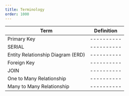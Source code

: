 ```yaml
---
title: Terminology
order: 1000
---
```


| Term | Definition |
| ---- | ---------- |
| Primary Key | ---------- |
| SERIAL  | ---------- |
| Entity Relationship Diagram (ERD) | ---------- |
| Foreign Key | ---------- |
| JOIN | ---------- |
| One to Many Relationship | ---------- |
| Many to Many Relationship | ---------- |

